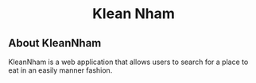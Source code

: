 <h1 align="center">Klean Nham</h1>

## About KleanNham

KleanNham is a web application that allows users to search for a place to eat in an easily manner fashion.
